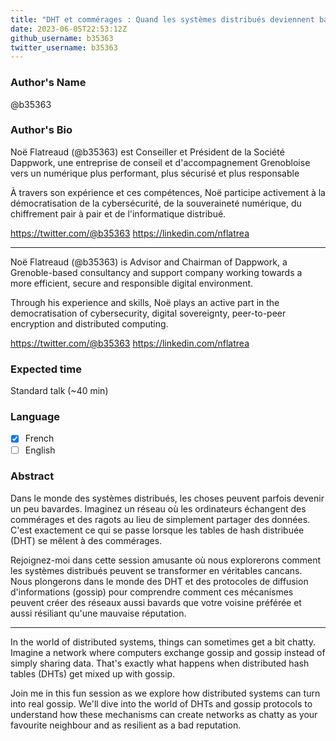 ```yaml
---
title: "DHT et commérages : Quand les systèmes distribués deviennent bavards !"
date: 2023-06-05T22:53:12Z
github_username: b35363
twitter_username: b35363
---
```

### Author's Name

@b35363

### Author's Bio

Noë Flatreaud (@b35363) est Conseiller et Président de la Société Dappwork, une entreprise de conseil et d'accompagnement Grenobloise vers un numérique plus performant, plus sécurisé et plus responsable

À travers son expérience et ces compétences, Noë participe activement à la démocratisation de la cybersécurité, de la souveraineté numérique, du chiffrement pair à pair et de l'informatique distribué.

https://twitter.com/@b35363
https://linkedin.com/nflatrea

---

Noë Flatreaud (@b35363) is Advisor and Chairman of Dappwork, a Grenoble-based consultancy and support company working towards a more efficient, secure and responsible digital environment.

Through his experience and skills, Noë plays an active part in the democratisation of cybersecurity, digital sovereignty, peer-to-peer encryption and distributed computing.

https://twitter.com/@b35363
https://linkedin.com/nflatrea

### Expected time

Standard talk (~40 min)

### Language

- [X] French
- [ ] English

### Abstract

Dans le monde des systèmes distribués, les choses peuvent parfois devenir un peu bavardes. Imaginez un réseau où les ordinateurs échangent des commérages et des ragots au lieu de simplement partager des données. C'est exactement ce qui se passe lorsque les tables de hash distribuée (DHT) se mêlent à des commérages.   

Rejoignez-moi dans cette session amusante où nous explorerons comment les systèmes distribués peuvent se transformer en véritables cancans. Nous plongerons dans le monde des DHT et des protocoles de diffusion d'informations (gossip) pour comprendre comment ces mécanismes peuvent créer des réseaux aussi bavards que votre voisine préférée et aussi résiliant qu'une mauvaise réputation.

---

In the world of distributed systems, things can sometimes get a bit chatty. Imagine a network where computers exchange gossip and gossip instead of simply sharing data. That's exactly what happens when distributed hash tables (DHTs) get mixed up with gossip.   

Join me in this fun session as we explore how distributed systems can turn into real gossip. We'll dive into the world of DHTs and gossip protocols to understand how these mechanisms can create networks as chatty as your favourite neighbour and as resilient as a bad reputation.

